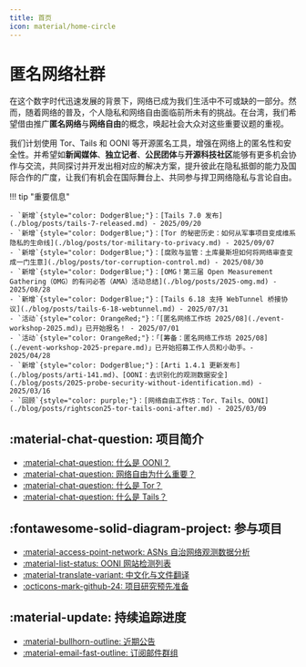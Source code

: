 ```yaml
---
title: 首页
icon: material/home-circle
---
```


# 匿名网络社群

在这个数字时代迅速发展的背景下，网络已成为我们生活中不可或缺的一部分。然而，随着网络的普及，个人隐私和网络自由面临前所未有的挑战。在台湾，我们希望借由推广**匿名网络**与**网络自由**的概念，唤起社会大众对这些重要议题的重视。

我们计划使用 Tor、Tails 和 OONI 等开源匿名工具，增强在网络上的匿名性和安全性。并希望如**新闻媒体**、**独立记者**、**公民团体**与**开源科技社区**能够有更多机会协作与交流，共同探讨并开发出相对应的解决方案，提升彼此在隐私抵御的能力及国际合作的广度，让我们有机会在国际舞台上、共同参与捍卫网络隐私与言论自由。

!!! tip "重要信息"

    - `新增`{style="color: DodgerBlue;"}：[Tails 7.0 发布](./blog/posts/tails-7-released.md) - 2025/09/20
    - `新增`{style="color: DodgerBlue;"}：[Tor 的秘密历史：如何从军事项目变成维系隐私的生命线](./blog/posts/tor-military-to-privacy.md) - 2025/09/07
    - `新增`{style="color: DodgerBlue;"}：[腐败与监管：土库曼斯坦如何将网络审查变成一门生意](./blog/posts/tor-corruption-control.md) - 2025/08/30
    - `新增`{style="color: DodgerBlue;"}：[OMG！第三届 Open Measurement Gathering（OMG）的有问必答（AMA）活动总结](./blog/posts/2025-omg.md) - 2025/08/28
    - `新增`{style="color: DodgerBlue;"}：[Tails 6.18 支持 WebTunnel 桥接协议](./blog/posts/tails-6-18-webtunnel.md) - 2025/07/31
    - `活动`{style="color: OrangeRed;"}：「[匿名网络工作坊 2025/08](./event-workshop-2025.md)」已开始报名！ - 2025/07/01
    - `活动`{style="color: OrangeRed;"}：「[筹备：匿名网络工作坊 2025/08](./event-workshop-2025-prepare.md)」已开始招募工作人员和小助手。- 2025/04/28
    - `新增`{style="color: DodgerBlue;"}：[Arti 1.4.1 更新发布](./blog/posts/arti-141.md)、[OONI：去识别化的观测数据安全](./blog/posts/2025-probe-security-without-identification.md) - 2025/03/16
    - `回顾`{style="color: purple;"}：[网络自由工作坊：Tor、Tails、OONI](./blog/posts/rightscon25-tor-tails-ooni-after.md) - 2025/03/09

## :material-chat-question: 项目简介

<div class="grid cards" markdown>

- [:material-chat-question: 什么是 OONI？](./what-is-ooni.md)
- [:material-chat-question: 网络自由为什么重要？](./internet-freedom-matter.md)
- [:material-chat-question: 什么是 Tor？](./what-is-tor.md)
- [:material-chat-question: 什么是 Tails？](./what-is-tails.md)

</div>

## :fontawesome-solid-diagram-project: 参与项目

<div class="grid cards" markdown>

- [:material-access-point-network: ASNs 自治网络观测数据分析](./ooni-asns-coverage.md)
- [:material-list-status: OONI 网站检测列表](./ooni-weblists.md)
- [:material-translate-variant: 中文化与文件翻译](./ooni-i18n.md)
- [:octicons-mark-github-24: 项目研究预先准备](./setup-repo.md)

</div>

## :material-update: 持续追踪进度

<div class="grid cards" markdown>

- [:material-bullhorn-outline: 近期公告](./blog/index.md)
- [:material-email-fast-outline: 订阅邮件群组](./contact.md)

</div>
